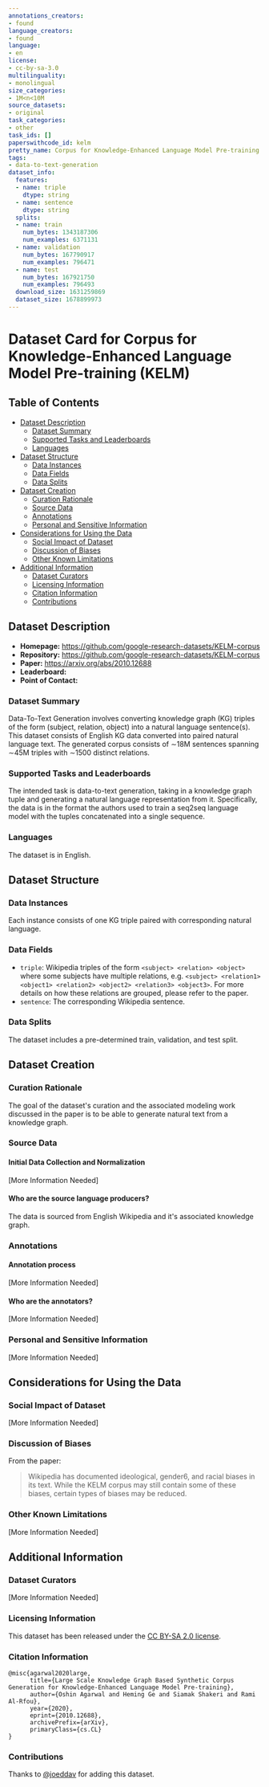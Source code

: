 ```yaml
---
annotations_creators:
- found
language_creators:
- found
language:
- en
license:
- cc-by-sa-3.0
multilinguality:
- monolingual
size_categories:
- 1M<n<10M
source_datasets:
- original
task_categories:
- other
task_ids: []
paperswithcode_id: kelm
pretty_name: Corpus for Knowledge-Enhanced Language Model Pre-training (KELM)
tags:
- data-to-text-generation
dataset_info:
  features:
  - name: triple
    dtype: string
  - name: sentence
    dtype: string
  splits:
  - name: train
    num_bytes: 1343187306
    num_examples: 6371131
  - name: validation
    num_bytes: 167790917
    num_examples: 796471
  - name: test
    num_bytes: 167921750
    num_examples: 796493
  download_size: 1631259869
  dataset_size: 1678899973
---
```


# Dataset Card for Corpus for Knowledge-Enhanced Language Model Pre-training (KELM)

## Table of Contents
- [Dataset Description](#dataset-description)
  - [Dataset Summary](#dataset-summary)
  - [Supported Tasks and Leaderboards](#supported-tasks-and-leaderboards)
  - [Languages](#languages)
- [Dataset Structure](#dataset-structure)
  - [Data Instances](#data-instances)
  - [Data Fields](#data-fields)
  - [Data Splits](#data-splits)
- [Dataset Creation](#dataset-creation)
  - [Curation Rationale](#curation-rationale)
  - [Source Data](#source-data)
  - [Annotations](#annotations)
  - [Personal and Sensitive Information](#personal-and-sensitive-information)
- [Considerations for Using the Data](#considerations-for-using-the-data)
  - [Social Impact of Dataset](#social-impact-of-dataset)
  - [Discussion of Biases](#discussion-of-biases)
  - [Other Known Limitations](#other-known-limitations)
- [Additional Information](#additional-information)
  - [Dataset Curators](#dataset-curators)
  - [Licensing Information](#licensing-information)
  - [Citation Information](#citation-information)
  - [Contributions](#contributions)

## Dataset Description

- **Homepage:** https://github.com/google-research-datasets/KELM-corpus
- **Repository:** https://github.com/google-research-datasets/KELM-corpus
- **Paper:** https://arxiv.org/abs/2010.12688
- **Leaderboard:**
- **Point of Contact:**

### Dataset Summary

Data-To-Text Generation involves converting knowledge graph (KG) triples of the form (subject, relation, object) into
a natural language sentence(s). This dataset consists of English KG data converted into paired natural language text.
The generated corpus consists of ∼18M sentences spanning ∼45M triples with ∼1500 distinct relations.

### Supported Tasks and Leaderboards

The intended task is data-to-text generation, taking in a knowledge graph tuple and generating a natural language
representation from it. Specifically, the data is in the format the authors used to train a seq2seq language model
with the tuples concatenated into a single sequence.

### Languages

The dataset is in English.

## Dataset Structure

### Data Instances

Each instance consists of one KG triple paired with corresponding natural language.

### Data Fields

- `triple`: Wikipedia triples of the form `<subject> <relation> <object>` where some subjects have multiple
relations, e.g. `<subject> <relation1> <object1> <relation2> <object2> <relation3> <object3>`. For more details on
how these relations are grouped, please refer to the paper.
- `sentence`: The corresponding Wikipedia sentence.

### Data Splits

The dataset includes a pre-determined train, validation, and test split.

## Dataset Creation

### Curation Rationale

The goal of the dataset's curation and the associated modeling work discussed in the paper is to be able to generate
natural text from a knowledge graph.

### Source Data

#### Initial Data Collection and Normalization

[More Information Needed]

#### Who are the source language producers?

The data is sourced from English Wikipedia and it's associated knowledge graph.

### Annotations

#### Annotation process

[More Information Needed]

#### Who are the annotators?

[More Information Needed]

### Personal and Sensitive Information

[More Information Needed]

## Considerations for Using the Data

### Social Impact of Dataset

[More Information Needed]

### Discussion of Biases

From the paper:

> Wikipedia has documented ideological, gender6, and racial biases in its text. While the KELM corpus may still
contain some of these biases, certain types of biases may be reduced.

### Other Known Limitations

[More Information Needed]

## Additional Information

### Dataset Curators

[More Information Needed]

### Licensing Information

This dataset has been released under the [CC BY-SA 2.0 license](https://creativecommons.org/licenses/by-sa/2.0/).

### Citation Information

```
@misc{agarwal2020large,
      title={Large Scale Knowledge Graph Based Synthetic Corpus Generation for Knowledge-Enhanced Language Model Pre-training}, 
      author={Oshin Agarwal and Heming Ge and Siamak Shakeri and Rami Al-Rfou},
      year={2020},
      eprint={2010.12688},
      archivePrefix={arXiv},
      primaryClass={cs.CL}
}
```

### Contributions

Thanks to [@joeddav](https://github.com/joeddav) for adding this dataset.